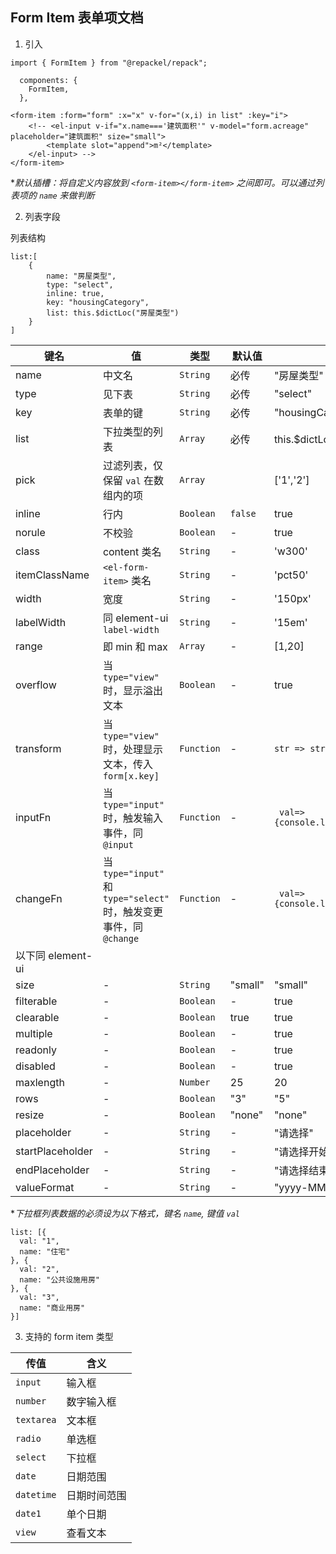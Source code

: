 ## **Form Item** 表单项文档

1. 引入 
```
import { FormItem } from "@repackel/repack";

  components: {
    FormItem,
  },
```
```
<form-item :form="form" :x="x" v-for="(x,i) in list" :key="i">
    <!-- <el-input v-if="x.name==='建筑面积'" v-model="form.acreage" placeholder="建筑面积" size="small">
        <template slot="append">m²</template>
    </el-input> -->
</form-item>
```

**默认插槽：将自定义内容放到 `<form-item></form-item>` 之间即可。可以通过列表项的 `name` 来做判断*

2. 列表字段

列表结构
```
list:[
    {
        name: "房屋类型",
        type: "select",
        inline: true,
        key: "housingCategory",
        list: this.$dictLoc("房屋类型")
    }
]

```

| 键名 | 值 | 类型 | 默认值 | 示例 |
| --- | --- | --- |--- | --- |
| name | 中文名 | `String` | 必传 |"房屋类型" |
| type | 见下表 | `String`| 必传 | "select" |
| key | 表单的键 | `String` | 必传 | "housingCategory"  |
| list | 下拉类型的列表 | `Array` | 必传 | this.$dictLoc("房屋类型") |
| pick | 过滤列表，仅保留 `val` 在数组内的项 | `Array` |   | ['1','2'] |
| inline | 行内 | `Boolean` | `false` | true  |
| norule | 不校验 | `Boolean` | - | true  |
| class | content 类名 | `String` | - | 'w300'  |
| itemClassName | `<el-form-item>` 类名 | `String` | - | 'pct50'  |
| width | 宽度 | `String` | - | '150px'  |
| labelWidth | 同 element-ui `label-width` | `String` | - | '15em'  |
| range | 即 min 和 max | `Array` | - | [1,20]  |
| overflow | 当 `type="view"` 时，显示溢出文本 | `Boolean` | - | true  |
| transform | 当 `type="view"` 时，处理显示文本，传入`form[x.key]` | `Function` | - | `str => str.substr(0,4)`  |
| inputFn | 当 `type="input"` 时，触发输入事件，同 `@input` | `Function` | - | ` val=>{console.log('input=>',val)}`  |
| changeFn | 当 `type="input"` 和 `type="select"` 时，触发变更事件，同 `@change` | `Function` | - | ` val=>{console.log('change=>',val)}` |
| 以下同 element-ui |||||
| size | - | `String` | "small" | "small"  |
| filterable | - | `Boolean` | - | true  |
| clearable | - | `Boolean` | true | true  |
| multiple | - | `Boolean` | - | true  |
| readonly | - | `Boolean` | - | true  |
| disabled | - | `Boolean` | - | true  |
| maxlength | - | `Number` | 25 | 20  |
| rows | - | `Boolean` | "3" | "5" |
| resize | - | `Boolean` | "none" | "none" |
| placeholder | - | `String` | - | "请选择"  |
| startPlaceholder | - | `String` | - | "请选择开始时间"  |
| endPlaceholder | - | `String` | - | "请选择结束时间"  |
| valueFormat | - | `String` | - | "yyyy-MM-dd HH:mm:ss" |

**下拉框列表数据的必须设为以下格式，键名 `name`, 键值 `val`*

```
list: [{
  val: "1",
  name: "住宅"
}, {
  val: "2",
  name: "公共设施用房"
}, {
  val: "3",
  name: "商业用房"
}]
```

3. 支持的 form item 类型

| 传值 | 含义 |
| -- | -- |
| `input` | 输入框 |
| `number` | 数字输入框 |
| `textarea` | 文本框 |
| `radio` | 单选框 |
| `select`| 下拉框 | 
| `date`| 日期范围 |
| `datetime` | 日期时间范围 |
| `date1`| 单个日期 |
| `view` | 查看文本 |